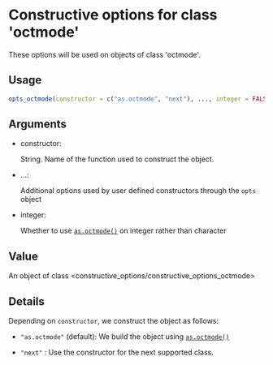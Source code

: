 # Constructive options for class 'octmode'

These options will be used on objects of class 'octmode'.

## Usage

``` r
opts_octmode(constructor = c("as.octmode", "next"), ..., integer = FALSE)
```

## Arguments

- constructor:

  String. Name of the function used to construct the object.

- ...:

  Additional options used by user defined constructors through the
  `opts` object

- integer:

  Whether to use [`as.octmode()`](https://rdrr.io/r/base/octmode.html)
  on integer rather than character

## Value

An object of class \<constructive_options/constructive_options_octmode\>

## Details

Depending on `constructor`, we construct the object as follows:

- `"as.octmode"` (default): We build the object using
  [`as.octmode()`](https://rdrr.io/r/base/octmode.html)

- `"next"` : Use the constructor for the next supported class.
